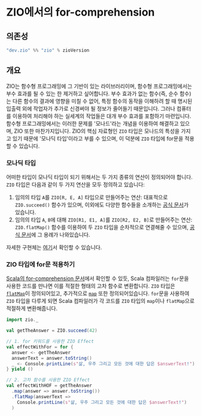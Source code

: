 # ZIO에서의 for-comprehension
## 의존성
```scala
"dev.zio" %% "zio" % zioVersion
```

## 개요
ZIO는 함수형 프로그래밍에 그 기반이 있는 라이브러리이며, 함수형 프로그래밍에서는 부수 효과를 될 수 있는 한 제거하고 싶어합니다. 부수 효과가 없는 함수(즉, 순수 함수)는 다른 함수의 결과에 영향을 미칠 수 없어, 특정 함수의 동작을 이해하려 할 때 명시된 입출력 외에 작업자가 추가로 신경써야 될 정보가 줄어들기 때문입니다. 그러나 컴퓨터를 이용하여 처리해야 하는 실세계의 작업들은 대개 부수 효과를 포함하기 마련입니다. 함수형 프로그래밍에서는 이러한 문제를 '모나드'라는 개념을 이용하여 해결하고 있으며, ZIO 또한 마찬가지입니다. ZIO의 핵심 자료형인 `ZIO` 타입은 모나드의 특성을 가지고 있기 때문에 '모나딕 타입'이라고 부를 수 있으며, 이 덕분에 `ZIO` 타입에 for문을 적용할 수 있습니다.

### 모나딕 타입
어떠한 타입이 모나딕 타입이 되기 위해서는 두 가지 종류의 연산이 정의되어야 합니다. `ZIO` 타입은 다음과 같이 두 가지 연산을 모두 정의하고 있습니다:
1. 임의의 타입 `A`를 `ZIO[R, E, A]` 타입으로 만들어주는 연산: 대표적으로 `ZIO.succeed()` 함수가 있으며, 이외에도 다양한 함수들을 소개하는 [공식 문서](https://zio.dev/overview/creating-effects)가 있습니다.
2. 임의의 타입 `A`, `B`에 대해 `ZIO[R1, E1, A]`를 `ZIO[R2, E2, B]`로 만들어주는 연산: `ZIO.flatMap()` 함수를 이용하여 두 `ZIO` 타입을 순차적으로 연결해줄 수 있으며, [공식 문서](https://zio.dev/overview/basic-operations/#chaining)에 그 용례가 나와있습니다.

자세한 구현체는 [여기](https://github.com/zio/zio/blob/series/2.x/core/shared/src/main/scala/zio/ZIO.scala)서 확인할 수 있습니다.

### ZIO 타입에 for문 적용하기
[Scala의 for-comprehension 문서](/for-comprehension-in-scala/README.md)에서 확인할 수 있듯, Scala 컴파일러는 `for`문을 사용한 코드를 만나면 이를 적절한 형태의 고차 함수로 변환합니다. `ZIO` 타입은 [`flatMap`](https://github.com/zio/zio/blob/b38e4d30c364aa4da0b19bff6acc496e39fc81a8/core/shared/src/main/scala/zio/ZIO.scala#L628)이 정의되어있고, 추가적으로 [`map`](https://github.com/zio/zio/blob/b38e4d30c364aa4da0b19bff6acc496e39fc81a8/core/shared/src/main/scala/zio/ZIO.scala#L959) 또한 정의되어있습니다. `for`문을 사용하여 `ZIO` 타입을 다루게 되면 Scala 컴파일러가 각 코드를 `ZIO` 타입의 `map`이나 `flatMap`으로 적절하게 변환해줍니다.

```scala
import zio._

val getTheAnswer = ZIO.succeed(42)

// 1. for 키워드를 사용한 ZIO Effect
val effectWithFor = for {
  answer <- getTheAnswer
  answerText = answer.toString()
  _ <- Console.printLine(s"삶, 우주 그리고 모든 것에 대한 답은 $answerText!")
} yield ()

// 2. 고차 함수를 사용한 ZIO Effect
val effectWithHOF = getTheAnswer
  .map(answer => answer.toString())
  .flatMap(answerText =>
    Console.printLine(s"삶, 우주 그리고 모든 것에 대한 답은 $answerText!")
  )
```
